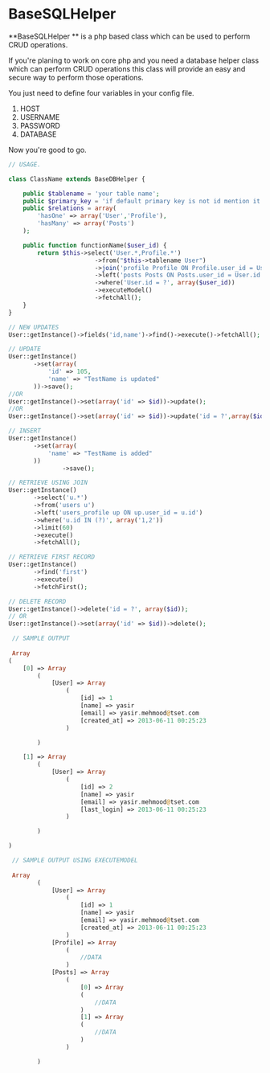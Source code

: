 BaseSQLHelper
=============
**BaseSQLHelper ** is a php based class which can be used to perform CRUD operations.

If you're planing to work on core php and you need a database helper class which can perform CRUD operations this class will provide an easy and secure way to perform those operations.

You just need to define four variables in your config file.

1. HOST
2. USERNAME
3. PASSWORD
4. DATABASE

Now you're good to go.


```php
// USAGE.

class ClassName extends BaseDBHelper {

    public $tablename = 'your table name';
    public $primary_key = 'if default primary key is not id mention it here.';
	public $relations = array(
        'hasOne' => array('User','Profile'),
        'hasMany' => array('Posts')
    );

    public function functionName($user_id) {
        return $this->select('User.*,Profile.*')
                        ->from("$this->tablename User")
                        ->join('profile Profile ON Profile.user_id = User.id')
						->left('posts Posts ON Posts.user_id = User.id')
                        ->where('User.id = ?', array($user_id))
                        ->executeModel()
                        ->fetchAll();
    }
}
 ```
 ```php
// NEW UPDATES
User::getInstance()->fields('id,name')->find()->execute()->fetchAll();
 
// UPDATE
User::getInstance()
		->set(array(
			'id' => 105,
			'name' => "TestName is updated"
		))->save();
//OR 
User::getInstance()->set(array('id' => $id))->update();
//OR 
User::getInstance()->set(array('id' => $id))->update('id = ?',array($id));

// INSERT
User::getInstance()
		->set(array(
			'name' => "TestName is added"
		))
                ->save();

// RETRIEVE USING JOIN
User::getInstance()
		->select('u.*')
		->from('users u')
		->left('users_profile up ON up.user_id = u.id')
		->where('u.id IN (?)', array('1,2'))
		->limit(60)
		->execute()
		->fetchAll();

// RETRIEVE FIRST RECORD
User::getInstance()
		->find('first')
		->execute()
		->fetchFirst();

// DELETE RECORD
User::getInstance()->delete('id = ?', array($id));
// OR 
User::getInstance()->set(array('id' => $id))->delete();
 ```
```php 
 // SAMPLE OUTPUT
 
 Array
(
    [0] => Array
        (
            [User] => Array
                (
                    [id] => 1
                    [name] => yasir
                    [email] => yasir.mehmood@tset.com
                    [created_at] => 2013-06-11 00:25:23
                )

        )

    [1] => Array
        (
            [User] => Array
                (
                    [id] => 2
                    [name] => yasir
                    [email] => yasir.mehmood@tset.com
                    [last_login] => 2013-06-11 00:25:23
                )

        )

)
```

```php 
 // SAMPLE OUTPUT USING EXECUTEMODEL
 
 Array
        (
            [User] => Array
                (
                    [id] => 1
                    [name] => yasir
                    [email] => yasir.mehmood@tset.com
                    [created_at] => 2013-06-11 00:25:23
                )
			[Profile] => Array
				(
					//DATA 
				)
			[Posts] => Array
				(
					[0] => Array
					(
						//DATA 
					)
					[1] => Array
					(
						//DATA 
					)
				)

        )

```